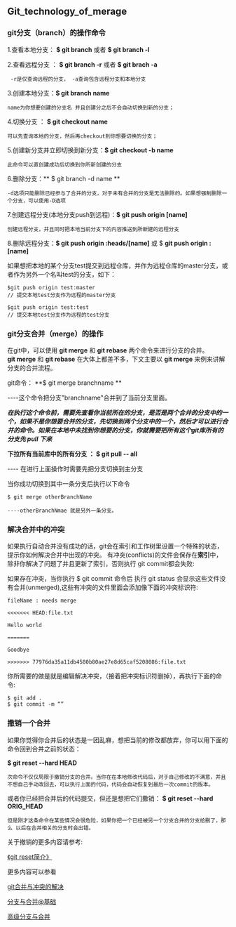 ## Git_technology_of_merage
### git分支（branch）的操作命令
1.查看本地分支：   **$ git branch** 或者 **$ git branch -l**

2.查看远程分支 ：  **$ git branch -r**	或者 **$ git brach -a**
	
` -r是仅查询远程的分支， -a查询包含远程分支和本地分支`

3.创建本地分支：**$ git branch name**

`name为你想要创建的分支名 并且创建分之后不会自动切换到新的分支；`

4.切换分支 ： **$ git checkout name** 

`可以先查询本地的分支，然后再checkout到你想要切换的分支；`
 
5.创建新分支并立即切换到新分支：**$ git checkout -b name**

`此命令可以直创建成功后切换到你所新创建的分支`

6.删除分支：** $ git branch -d name ** 

`-d选项只能删除已经参与了合并的分支，对于未有合并的分支是无法删除的。如果想强制删除一个分支，可以使用-D选项`

7.创建远程分支(本地分支push到远程)：**$ git push origin [name]**

`创建远程分支，并且同时把本地当前分支下的内容推送到所新建的远程分支`

8.删除远程分支：**$ git push origin :heads/[name]** 或 $ **git push origin :[name]** 



如果想把本地的某个分支test提交到远程仓库，并作为远程仓库的master分支，或者作为另外一个名叫test的分支，如下： 

```
$git push origin test:master         
// 提交本地test分支作为远程的master分支

$git push origin test:test           
// 提交本地test分支作为远程的test分支 
```


### git分支合并（merge）的操作
 在git中，可以使用 **git merge** 和 **git rebase** 两个命令来进行分支的合并。            
**git merge** 和 **git rebase** 在大体上都差不多，下文主要以 **git merge** 来例来讲解分支的合并流程。 
                                            
git命令： **$ git merge branchname **   

----这个命令把分支"branchname"合并到了当前分支里面。 
  
  ***在执行这个命令前，需要先查看你当前所在的分支，是否是两个合并的分支中的一个，如果不是你想要合并的分支，先切换到两个分支中的一个，然后才可以进行合并的命令。如果在本地中未找到你想要的分支，你就需要把所有这个git库所有的分支先 pull 下来***
  
 **下拉所有当前库中的所有分支 ： $ git pull -- all**
 
 ---- 在进行上面操作时需要先把分支切换到主分支
 

 当你成功切换到其中一条分支后执行以下命令
 
 ```
 $ git merge otherBranchName 
 
 ----otherBranchNmae 就是另外一条分支。
 
 ```
 
 
 
### 解决合并中的冲突

如果执行自动合并没有成功的话，git会在索引和工作树里设置一个特殊的状态， 提示你如何解决合并中出现的冲突。
有冲突(conflicts)的文件会保存在**索引**中，除非你解决了问题了并且更新了索引，否则执行 git commit都会失败:


如果存在冲突，当你执行 $ git commit 命令后 执行 git status 会显示这些文件没有合并(unmerged),这些有冲突的文件里面会添加像下面的冲突标识符:

```
fileName : needs merge

<<<<<<< HEAD:file.txt

Hello world

=======

Goodbye

>>>>>>> 77976da35a11db4580b80ae27e8d65caf5208086:file.txt

```

你所需要的做是就是编辑解决冲突，（接着把冲突标识符删掉），再执行下面的命令:

```
$ git add .
$ git commit -m “”

```

### 撒销一个合并
如果你觉得你合并后的状态是一团乱麻，想把当前的修改都放弃，你可以用下面的命令回到合并之前的状态：

**$ git reset --hard HEAD**

`次命令不仅仅局限于撤销分支的合并。当你在在本地修改代码后，对于自己修改的不满意，并且不想自己手动改回去，可以执行上面的代码，代码会自动恢复到最后一次commit的版本。`

或者你已经把合并后的代码提交，但还是想把它们撒销：
**$ git reset --hard ORIG_HEAD**

`但是刚才这条命令在某些情况会很危险，如果你把一个已经被另一个分支合并的分支给删了，那么 以后在合并相关的分支时会出错。`

关于撤销的更多内容请参考:

[《git reset简介》](http://hubingforever.blog.163.com/blog/static/1710405792012411094228/)


更多内容可以参看 

[git合并与冲突的解决](http://blog.csdn.net/hudashi/article/details/7668798)

[分支与合并@基础](http://gitbook.liuhui998.com/3_3.html)

[高级分支与合并](http://gitbook.liuhui998.com/5_3.html)

